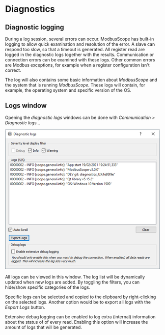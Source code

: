 # Diagnostics

## Diagnostic logging

During a log session, several errors can occur. ModbusScope has built-in logging to allow quick examination and resolution of the error. A slave can respond too slow, so that a timeout is generated. All register read are logged in the diagnostic logs together with the results. Communication or connection errors can be examined with these logs. Other common errors are Modbus exceptions, for example when a register configuration isn't correct.

The log will also contains some basic information about *ModbusScope* and the system that is running *ModbusScope*. These logs will contain, for example, the operating system and specific version of the OS.

## Logs window

Opening the *diagnostic logs* windows can be done with *Communication > Diagnostic logs...*

![image](../_static/user_manual/diagnostic_logs.png)

All logs can be viewed in this window. The log list will be dynamically updated when new logs are added. By toggling the filters, you can hide/show specific categories of the logs.

Specific logs can be selected and copied to the clipboard by right-clicking on the selected logs. Another option would be to export all logs with the *Export Logs* button.

Extensive debug logging can be enabled to log extra (internal) information about the status of of every read. Enabling this option will increase the amount of logs that will be generated.